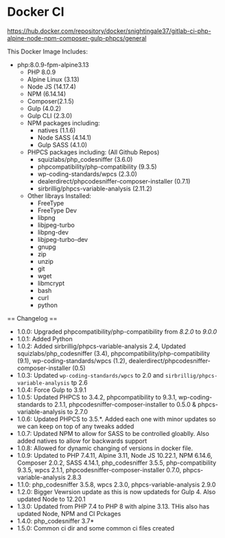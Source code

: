# Docker CI

https://hub.docker.com/repository/docker/snightingale37/gitlab-ci-php-alpine-node-npm-composer-gulp-phpcs/general

This Docker Image Includes:

* php:8.0.9-fpm-alpine3.13
  * PHP 8.0.9
  * Alpine Linux (3.13)
  * Node JS (14.17.4)
  * NPM (6.14.14)
  * Composer(2.1.5)
  * Gulp (4.0.2)
  * Gulp CLI (2.3.0)
  * NPM packages including:
     * natives (1.1.6)
     * Node SASS (4.14.1)
     * Gulp SASS (4.1.0)
  * PHPCS packages including: (All Github Repos)
    * squizlabs/php_codesniffer (3.6.0)
    * phpcompatibility/php-compatibility (9.3.5)
    * wp-coding-standards/wpcs (2.3.0)
    * dealerdirect/phpcodesniffer-composer-installer (0.7.1)
    * sirbrillig/phpcs-variable-analysis (2.11.2)
  * Other librays Installed:
    * FreeType
    * FreeType Dev
    * libpng
    * libjpeg-turbo
    * libpng-dev
    * libjpeg-turbo-dev
    * gnupg
    * zip
    * unzip
    * git
    * wget
    * libmcrypt
    * bash
    * curl
    * python

== Changelog ==
* 1.0.0: Upgraded phpcompatibility/php-compatibility from *8.2.0* to *9.0.0*
* 1.0.1: Added Python
* 1.0.2: Added sirbrillig/phpcs-variable-analysis 2.4, Updated squizlabs/php_codesniffer (3.4), phpcompatibility/php-compatibility (9.1), wp-coding-standards/wpcs (1.2), dealerdirect/phpcodesniffer-composer-installer (0.5)
* 1.0.3: Updated `wp-coding-standards/wpcs` to 2.0 and `sirbrillig/phpcs-variable-analysis` tp 2.6
* 1.0.4: Force Gulp to 3.9.1
* 1.0.5: Updated PHPCS to 3.4.2, phpcompatibility to 9.3.1, wp-coding-standards to 2.1.1, phpcodesniffer-composer-installer to 0.5.0 & phpcs-variable-analysis to 2.7.0
* 1.0.6: Updated PHPCS to 3.5.*.  Added each one with minor updates so we can keep on top of any tweaks added
* 1.0.7: Updated NPM to allow for SASS to be controlled gloablly.  Also added natives to allow for backwards support
* 1.0.8: Allowed for dynamic changing of versions in docker file.
* 1.0.9: Updated to PHP 7.4.11, Alpine 3.11, Node JS 10.22.1, NPM 6.14.6, Composer 2.0.2, SASS 4.14.1, php_codesniffer 3.5.5, php-compatibility 9.3.5, wpcs 2.1.1, phpcodesniffer-composer-installer 0.7.0, phpcs-variable-analysis 2.8.3
* 1.1.0: php_codesniffer 3.5.8, wpcs 2.3.0, phpcs-variable-analysis 2.9.0
* 1.2.0: Bigger Vewrsion update as this is now updateds for Gulp 4. Also updated Node to 12.20.1
* 1.3.0: Updated from PHP 7.4 to PHP 8 with alpine 3.13.  THis also has updated Node, NPM and CI Pckages
* 1.4.0: php_codesniffer 3.7*
* 1.5.0: Common ci dir and some common ci files created
